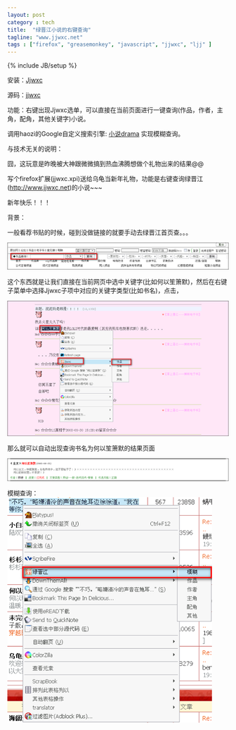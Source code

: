 ```yaml
---
layout: post
category : tech
title:  "绿晋江小说的右键查询"
tagline: "www.jjwxc.net"
tags : ["firefox", "greasemonkey", "javascript", "jjwxc", "ljj" ] 
---
```

{% include JB/setup %}

安装：[Jjwxc](https://addons.mozilla.org/zh-CN/firefox/addon/10210/)

源码：[jjwxc](https://github.com/abbypan/jjwxc)

功能：右键出现Jjwxc选单，可以直接在当前页面进行一键查询(作品，作者，主角，配角，其他关键字)小说。

调用haozi的Google自定义搜索引擎: [小说drama](http://www.google.com/coop/cse?cx=002715881505881904928:lxsfdlsvzng) 实现模糊查询。

与技术无关的说明：

囧，这玩意是昨晚被大神跟微微搞到热血沸腾想做个礼物出来的结果@@

写个firefox扩展(jjwxc.xpi)送给乌龟当新年礼物，功能是右键查询绿晋江(http://www.jjwxc.net)的小说~~~

新年快乐！！！


背景：

一般看荐书贴的时候，碰到没做链接的就要手动去绿晋江首页查。。。

![2008-12-29_225136](/assets/posts/ljj_query_1.png)

这个东西就是让我们直接在当前网页中选中关键字(比如何以笙箫默)，然后在右键子菜单中选择Jjwxc子项中对应的关键字类型(比如书名)，点击，

![2008-12-29_223540](/assets/posts/ljj_query_2.png)

那么就可以自动出现查询书名为何以笙箫默的结果页面

![2008-12-29_225815](/assets/posts/ljj_query_3.png)

模糊查询：
![2008-12-29_225815](/assets/posts/ljj_query_4.png)

